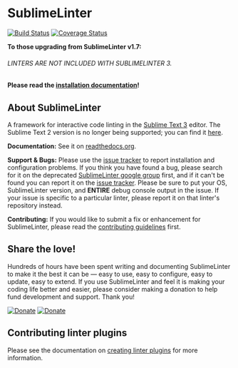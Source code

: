 SublimeLinter
=============

[![Build Status](https://travis-ci.org/SublimeLinter/SublimeLinter3.svg?branch=master)](https://travis-ci.org/SublimeLinter/SublimeLinter3)
[![Coverage Status](https://coveralls.io/repos/SublimeLinter/SublimeLinter3/badge.svg)](https://coveralls.io/r/SublimeLinter/SublimeLinter3)

**To those upgrading from SublimeLinter v1.7:**

###### LINTERS ARE *NOT* INCLUDED WITH SUBLIMELINTER 3. ######

**Please read the [installation documentation](http://sublimelinter.readthedocs.org/en/latest/installation.html)!**

## About SublimeLinter
A framework for interactive code linting in the [Sublime Text 3](http://sublimetext.com/3) editor. The Sublime Text 2 version is no longer being supported; you can find it [here](https://github.com/SublimeLinter/SublimeLinter).

**Documentation:** See it on [readthedocs.org](https://sublimelinter.readthedocs.org).

**Support & Bugs:** Please use the [issue tracker](https://github.com/SublimeLinter/SublimeLinter3/issues) to report installation and configuration problems. If you think you have found a bug, please search for it on the deprecated [SublimeLinter google group](https://groups.google.com/forum/#!forum/sublimelinter) first, and if it can't be found you can report it on the [issue tracker](https://github.com/SublimeLinter/SublimeLinter3/issues). Please be sure to put your OS, SublimeLinter version, and **ENTIRE** debug console output in the issue. If your issue is specific to a particular linter, please report it on that linter's repository instead.

**Contributing:** If you would like to submit a fix or enhancement for SublimeLinter, please read the [contributing guidelines](https://sublimelinter.readthedocs.org/en/latest/contributing.html) first.

## Share the love!
Hundreds of hours have been spent writing and documenting SublimeLinter to make it the best it can be — easy to use, easy to configure, easy to update, easy to extend. If you use SublimeLinter and feel it is making your coding life better and easier, please consider making a donation to help fund development and support. Thank you!

[![Donate](http://grotewold.me/assets/button-paypal.png)](https://www.paypal.com/cgi-bin/webscr?cmd=_s-xclick&hosted_button_id=FK7SKD3X8N7BU)
[![Donate](http://grotewold.me/assets/button-gratipay.png)](https://gratipay.com/skj3gg)

## Contributing linter plugins
Please see the documentation on [creating linter plugins](https://sublimelinter.readthedocs.org/en/latest/creating_a_linter.html) for more information.
